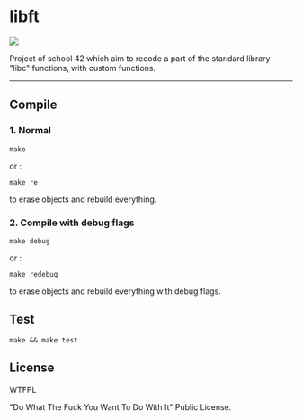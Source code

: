 # libft

![](https://travis-ci.org/jlagneau/libft.svg)

Project of school 42 which aim to recode a part of the standard library "libc" functions, with custom functions.

---

## Compile

### 1. Normal

	make

or :

	make re

to erase objects and rebuild everything.

### 2. Compile with debug flags

	make debug

or :

	make redebug

to erase objects and rebuild everything with debug flags.

## Test

	make && make test

## License

WTFPL

"Do What The Fuck You Want To Do With It" Public License.
